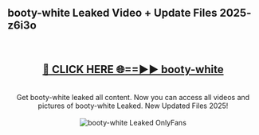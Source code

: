 <h2>booty-white Leaked Video + Update Files 2025- z6i3o</h2>
<br>
<div align="center">
<h2><a href="https://libra.edu.pl?booty-white" rel="nofollow">🔴 CLICK HERE 🌐==►► booty-white</a></h2>
<br>
Get booty-white leaked all content. Now you can access all videos and pictures of booty-white Leaked. New Updated Files 2025!
<br>
<br>
<a href="https://libra.edu.pl?booty-white" rel="nofollow" data-target="animated-image.originalLink"><img src="https://i.ibb.co.com/WyWwxjT/player-gif2.gif" alt="booty-white Leaked OnlyFans" style="max-width: 100%; display: inline-block;" data-target="animated-image.originalImage"></a>
</div>
<br>